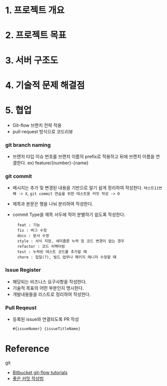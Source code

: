 # 1. 프로젝트 개요
   
   
# 2. 프로젝트 목표
   
   
# 3. 서버 구조도
   
   
# 4. 기술적 문제 해결점
   
   
# 5. 협업
* Git-flow 브랜치 전략 적용
* pull-request 방식으로 코드리뷰

### git branch naming
- 브랜치 타입 이슈 번호를 브랜치 이름의 prefix로 적용하고 뒤에 브랜치 이름을 연결한다. 
ex) feature/{number}-{name}

### git commit
- 메시지는 추가 및 변경된 내용을 기반으로 알기 쉽게 정리하여 작성한다.
  `테스트11번째 -> X`, `git commit 연습을 위한 테스트용 커밋 작성 -> O`
- 제목과 본문은 행을 나눠 분리하여 작성한다.
- commit Type을 제목 서두에 적어 분별하기 쉽도록 작성한다.

        feat : 기능
        fix : 버그 수정
        docs : 문서 수정
        style : 서식 지정, 세미콜론 누락 등 코드 변경이 없는 경우
        refactor : 코드 리팩터링
        test : 누락된 테스트 코드를 추가할 때
        chore : 잡일(?), 빌드 업무나 패키지 매니저 수정할 때

### Issue Register
- 해당되는 비즈니스 요구사항을 작성한다.
- 기술적 목표의 어떤 부분인지 명시한다.
- 개발내용들을 리스트로 정리하여 작성한다.

### Pull Reqeust
- 등록된 issue와 연결되도록 PR 작성
    
    `#{issueNumer} {issueTitleName}`

# Reference
   
git
- [Bitbucket git-flow tutorials](https://www.atlassian.com/git/tutorials/comparing-workflows/gitflow-workflow)
- [좋은 커밋 작성법](https://meetup.toast.com/posts/106)

